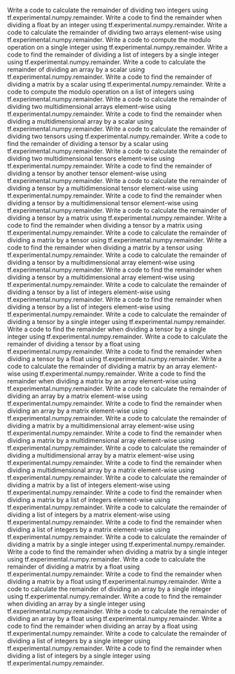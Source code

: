 Write a code to calculate the remainder of dividing two integers using tf.experimental.numpy.remainder.
Write a code to find the remainder when dividing a float by an integer using tf.experimental.numpy.remainder.
Write a code to calculate the remainder of dividing two arrays element-wise using tf.experimental.numpy.remainder.
Write a code to compute the modulo operation on a single integer using tf.experimental.numpy.remainder.
Write a code to find the remainder of dividing a list of integers by a single integer using tf.experimental.numpy.remainder.
Write a code to calculate the remainder of dividing an array by a scalar using tf.experimental.numpy.remainder.
Write a code to find the remainder of dividing a matrix by a scalar using tf.experimental.numpy.remainder.
Write a code to compute the modulo operation on a list of integers using tf.experimental.numpy.remainder.
Write a code to calculate the remainder of dividing two multidimensional arrays element-wise using tf.experimental.numpy.remainder.
Write a code to find the remainder when dividing a multidimensional array by a scalar using tf.experimental.numpy.remainder.
Write a code to calculate the remainder of dividing two tensors using tf.experimental.numpy.remainder.
Write a code to find the remainder of dividing a tensor by a scalar using tf.experimental.numpy.remainder.
Write a code to calculate the remainder of dividing two multidimensional tensors element-wise using tf.experimental.numpy.remainder.
Write a code to find the remainder of dividing a tensor by another tensor element-wise using tf.experimental.numpy.remainder.
Write a code to calculate the remainder of dividing a tensor by a multidimensional tensor element-wise using tf.experimental.numpy.remainder.
Write a code to find the remainder when dividing a tensor by a multidimensional tensor element-wise using tf.experimental.numpy.remainder.
Write a code to calculate the remainder of dividing a tensor by a matrix using tf.experimental.numpy.remainder.
Write a code to find the remainder when dividing a tensor by a matrix using tf.experimental.numpy.remainder.
Write a code to calculate the remainder of dividing a matrix by a tensor using tf.experimental.numpy.remainder.
Write a code to find the remainder when dividing a matrix by a tensor using tf.experimental.numpy.remainder.
Write a code to calculate the remainder of dividing a tensor by a multidimensional array element-wise using tf.experimental.numpy.remainder.
Write a code to find the remainder when dividing a tensor by a multidimensional array element-wise using tf.experimental.numpy.remainder.
Write a code to calculate the remainder of dividing a tensor by a list of integers element-wise using tf.experimental.numpy.remainder.
Write a code to find the remainder when dividing a tensor by a list of integers element-wise using tf.experimental.numpy.remainder.
Write a code to calculate the remainder of dividing a tensor by a single integer using tf.experimental.numpy.remainder.
Write a code to find the remainder when dividing a tensor by a single integer using tf.experimental.numpy.remainder.
Write a code to calculate the remainder of dividing a tensor by a float using tf.experimental.numpy.remainder.
Write a code to find the remainder when dividing a tensor by a float using tf.experimental.numpy.remainder.
Write a code to calculate the remainder of dividing a matrix by an array element-wise using tf.experimental.numpy.remainder.
Write a code to find the remainder when dividing a matrix by an array element-wise using tf.experimental.numpy.remainder.
Write a code to calculate the remainder of dividing an array by a matrix element-wise using tf.experimental.numpy.remainder.
Write a code to find the remainder when dividing an array by a matrix element-wise using tf.experimental.numpy.remainder.
Write a code to calculate the remainder of dividing a matrix by a multidimensional array element-wise using tf.experimental.numpy.remainder.
Write a code to find the remainder when dividing a matrix by a multidimensional array element-wise using tf.experimental.numpy.remainder.
Write a code to calculate the remainder of dividing a multidimensional array by a matrix element-wise using tf.experimental.numpy.remainder.
Write a code to find the remainder when dividing a multidimensional array by a matrix element-wise using tf.experimental.numpy.remainder.
Write a code to calculate the remainder of dividing a matrix by a list of integers element-wise using tf.experimental.numpy.remainder.
Write a code to find the remainder when dividing a matrix by a list of integers element-wise using tf.experimental.numpy.remainder.
Write a code to calculate the remainder of dividing a list of integers by a matrix element-wise using tf.experimental.numpy.remainder.
Write a code to find the remainder when dividing a list of integers by a matrix element-wise using tf.experimental.numpy.remainder.
Write a code to calculate the remainder of dividing a matrix by a single integer using tf.experimental.numpy.remainder.
Write a code to find the remainder when dividing a matrix by a single integer using tf.experimental.numpy.remainder.
Write a code to calculate the remainder of dividing a matrix by a float using tf.experimental.numpy.remainder.
Write a code to find the remainder when dividing a matrix by a float using tf.experimental.numpy.remainder.
Write a code to calculate the remainder of dividing an array by a single integer using tf.experimental.numpy.remainder.
Write a code to find the remainder when dividing an array by a single integer using tf.experimental.numpy.remainder.
Write a code to calculate the remainder of dividing an array by a float using tf.experimental.numpy.remainder.
Write a code to find the remainder when dividing an array by a float using tf.experimental.numpy.remainder.
Write a code to calculate the remainder of dividing a list of integers by a single integer using tf.experimental.numpy.remainder.
Write a code to find the remainder when dividing a list of integers by a single integer using tf.experimental.numpy.remainder.